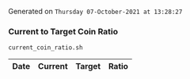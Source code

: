 Generated on `Thursday 07-October-2021 at 13:28:27`

### Current to Target Coin Ratio
`current_coin_ratio.sh`

Date|Current|Target|Ratio
---|---|---|---
